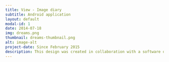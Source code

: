 ```yaml
---
title: View - Image diary
subtitle: Android application
layout: default
modal-id: 1
date: 2014-07-18
img: dreams.png
thumbnail: dreams-thumbnail.png
alt: image-alt
project-date: Since February 2015
description: This design was created in collaboration with a software developer from the computer science department at my University. The purpose of the application is to be able to automatically log your coordinates when a picture is taken, hence being able to map out locations of where your images were taken. But more importantly, the user is able to create what we call "Stories". For instance, images taken in a specific city can be put into a story, making it easy for the user him or herself, and other users, to view the images from that particular story. The user is also able to add text to the story. Apart from that, I made use of the android cards in order to create a nice flow of images and also containing information about where the image was taken. The cards are clickable and will direct the user to a gallery of images related to that particular story. I created a fresh camera UI that fit more appropriately with the design.
---
```

